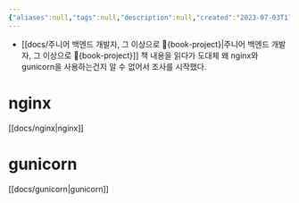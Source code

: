```yaml
---
{"aliases":null,"tags":null,"description":null,"created":"2023-07-03T17:25:58","updated":"2023-07-15T21:30:21","title":"20230703 book-project","dg-publish":true,"permalink":"/docs/20230703 book-project/","dgPassFrontmatter":true}
---
```


- [[docs/주니어 백엔드 개발자, 그 이상으로 🚀{book-project}\|주니어 백엔드 개발자, 그 이상으로 🚀{book-project}]] 책 내용을 읽다가 도대체 왜 nginx와 gunicorn을 사용하는건지 알 수 없어서 조사를 시작했다.

# nginx

[[docs/nginx\|nginx]]

# gunicorn

[[docs/gunicorn\|gunicorn]]
